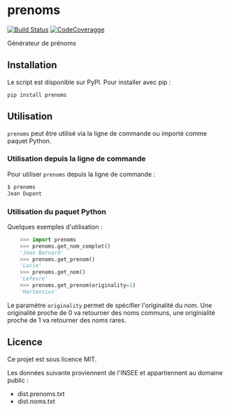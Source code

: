 # prenoms

[![Build Status](https://travis-ci.com/cnovel/prenoms.svg?branch=master)](https://travis-ci.com/cnovel/prenoms) [![CodeCoveragge](https://codecov.io/gh/cnovel/prenoms/branch/master/graph/badge.svg)](https://codecov.io/gh/cnovel/prenoms)

Générateur de prénoms

## Installation

Le script est disponible sur PyPI. Pour installer avec pip :

    pip install prenoms

## Utilisation
`prenoms` peut être utilisé via la ligne de commande ou importé comme paquet Python.

### Utilisation depuis la ligne de commande
Pour utiliser `prenoms` depuis la ligne de commande :

```bash
$ prenoms
Jean Dupont
```

### Utilisation du paquet Python
Quelques exemples d'utilisation :

```python
    >>> import prenoms
    >>> prenoms.get_nom_complet()
    'Jean Bernard'
    >>> prenoms.get_prenom()
    'Lucie'
    >>> prenoms.get_nom()
    'Lefevre'
    >>> prenoms.get_prenom(originality=1)
    'Hortensius'
```


Le paramètre `originality` permet de spécifier l'originalité du nom. Une originalité proche de 0 va retourner des noms communs, une originialité proche de 1 va retourner des noms rares.

## Licence
Ce projet est sous licence MIT.

Les données suivante proviennent de l'INSEE et appartiennent au domaine public :

- dist.prenoms.txt
- dist.noms.txt
